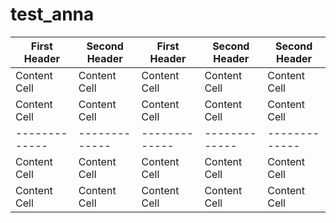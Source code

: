 # test_anna
First Header  | Second Header | First Header  | Second Header | Second Header
------------- | ------------- | ------------- | ------------- | -------------
Content Cell  | Content Cell  | Content Cell  | Content Cell  | Content Cell 
Content Cell  | Content Cell  | Content Cell  | Content Cell  | Content Cell
------------- | ------------- | ------------- | ------------- | ------------- 
Content Cell  | Content Cell  | Content Cell  | Content Cell  | Content Cell   
Content Cell  | Content Cell  | Content Cell  | Content Cell  | Content Cell

